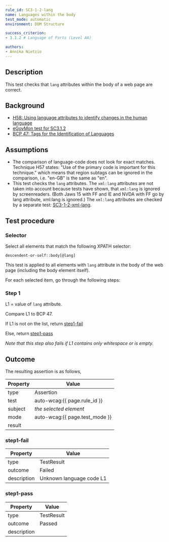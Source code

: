 ```yaml
---
rule_id: SC3-1-2-lang
name: Languages within the body
test_mode: automatic
environment: DOM Structure

success_criterion:
- 3.1.2 # Language of Parts (Level AA)

authors:
- Annika Nietzio
---
```


## Description

This test checks that `lang` attributes within the body of a web page are correct.

## Background

- [H58: Using language attributes to identify changes in the human language](http://www.w3.org/TR/2014/NOTE-WCAG20-TECHS-20140408/H58)
- [eGovMon test for SC3.1.2](http://wiki.egovmon.no/wiki/SC3.1.2#Element_descendent-or-self::body.5B.40lang.5D_or_descendent-or-self::body.5B.40xml:lang.5D)
- [BCP 47: Tags for the Identification of Languages](http://www.rfc-editor.org/rfc/bcp/bcp47.txt)

## Assumptions

- The comparison of language-code does not look for exact matches. Technique H57 states: "Use of the primary code is important for this technique." which means that region subtags can be ignored in the comparison, i.e. "en-GB" is the same as "en".
- This test checks the `lang` attributes. The `xml:lang` attributes are not taken into account because tests have shown, that `xml:lang` is ignored by screenreaders. (Both Jaws 15 with FF and IE and NVDA with FF go by lang attribute, xml:lang is ignored.) The `xml:lang` attributes are checked by a separate test: [SC3-1-2-xml-lang](SC3-1-2-xml-lang.html).

## Test procedure

### Selector

Select all elements that match the following XPATH selector:

    descendent-or-self::body[@lang]

This test is applied to all elements with `lang` attribute in the body of the web page (including the body element itself).

For each selected item, go through the following steps:

### Step 1

L1 = value of `lang` attribute.

Compare L1 to BCP 47.

If L1 is not on the list, return [step1-fail](#step1-fail)

Else, return [step1-pass](#step1-pass)

*Note that this step also fails if L1 contains only whitespace or is empty.*

## Outcome

The resulting assertion is as follows,

| Property | Value
|----------|----------
| type     | Assertion
| test     | auto-wcag:{{ page.rule_id }}
| subject  | *the selected element*
| mode     | auto-wcag:{{ page.test_mode }}
| result   | <One TestResult from below>

### step1-fail

| Property    | Value
|-------------|----------
| type        | TestResult
| outcome     | Failed
| description | Unknown language code L1

### step1-pass

| Property    | Value
|-------------|----------
| type        | TestResult
| outcome     | Passed
| description |
